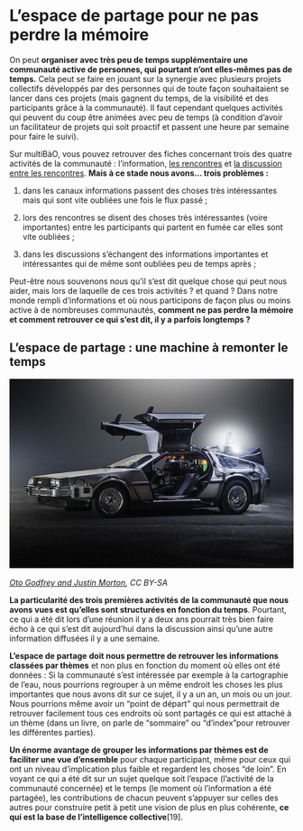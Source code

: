 # L’espace de partage pour ne pas perdre la mémoire

On peut **organiser avec très peu de temps supplémentaire une communauté active de personnes, qui pourtant n’ont elles-mêmes pas de temps.** Cela peut se faire en jouant sur la synergie avec plusieurs projets collectifs développés par des personnes qui de toute façon souhaitaient se lancer dans ces projets (mais gagnent du temps, de la visibilité et des participants grâce à la communauté). Il faut cependant quelques activités qui peuvent du coup être animées avec peu de temps (à condition d’avoir un facilitateur de projets qui soit proactif et passent une heure par semaine pour faire le suivi).

Sur multiBàO, vous pouvez retrouver des fiches concernant trois des quatre activités de la communauté : l’information, [les rencontres](http://multibao.org/coop-group/animer_communaute_1h_semaine/organiser_rencontres) et [la discussion entre les rencontres](http://multibao.org/coop-group/animer_communaute_1h_semaine/echanger_entre_rencontres). **Mais à ce stade nous avons... trois problèmes :**

1.  dans les canaux informations passent des choses très intéressantes mais qui sont vite oubliées une fois le flux passé ;

2.  lors des rencontres se disent des choses très intéressantes (voire importantes) entre les participants qui partent en fumée car elles sont vite oubliées ;

3.  dans les discussions s’échangent des informations importantes et intéressantes qui de même sont oubliées peu de temps après ;

Peut-être nous souvenons nous qu’il s’est dit quelque chose qui peut nous aider, mais lors de laquelle de ces trois activités ? et quand ? Dans notre monde rempli d’informations et où nous participons de façon plus ou moins active à de nombreuses communautés, **comment ne pas perdre la mémoire et comment retrouver ce qui s’est dit, il y a parfois longtemps ?**

## L’espace de partage : une machine à remonter le temps

![time_machine](https://github.com/coop-group/animer_communaute_1h_semaine/blob/master/media/time_machine.jpg)

*[Oto Godfrey and Justin Morton](https://commons.wikimedia.org/wiki/File:TeamTimeCar.com-BTTF_DeLorean_Time_Machine-OtoGodfrey.com-JMortonPhoto.com-07.jpg), CC BY-SA*

**La particularité des trois premières activités de la communauté que nous avons vues est qu’elles sont structurées en fonction du temps**. Pourtant, ce qui a été dit lors d’une réunion il y a deux ans pourrait très bien faire écho à ce qui s’est dit aujourd’hui dans la discussion ainsi qu’une autre information diffusées il y a une semaine.

**L’espace de partage** **doit nous permettre de retrouver les informations classées par thèmes** et non plus en fonction du moment où elles ont été données : Si la communauté s’est intéressée par exemple à la cartographie de l’eau, nous pourrions regrouper à un même endroit les choses les plus importantes que nous avons dit sur ce sujet, il y a un an, un mois ou un jour. Nous pourrions même avoir un “point de départ” qui nous permettrait de retrouver facilement tous ces endroits où sont partagés ce qui est attaché à un thème (dans un livre, on parle de “sommaire” ou “d’index”pour retrouver les différentes parties).

**Un énorme avantage de grouper les informations par thèmes est de faciliter une vue d’ensemble** pour chaque participant, même pour ceux qui ont un niveau d’implication plus faible et regardent les choses “de loin”. En voyant ce qui a été dit sur un sujet quelque soit l’espace (l’activité de la communauté concernée) et le temps (le moment où l’information a été partagée), les contributions de chacun peuvent s’appuyer sur celles des autres pour construire petit à petit une vision de plus en plus cohérente, **ce qui est la base de l’intelligence collective**[19].


